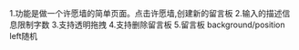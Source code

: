 1.功能是做一个许愿墙的简单页面。点击许愿墙,创建新的留言板
2.输入的描述信息限制字数
3.支持透明拖拽
4.支持删除留言板
5.留言板 background/position left随机  　　
